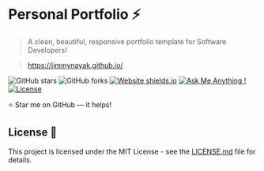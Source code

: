 # Personal Portfolio ⚡️

> A clean, beautiful, responsive portfolio template for Software Developers!

> https://jimmynayak.github.io/

![GitHub stars](https://img.shields.io/github/stars/JimmyNayak/jimmynayak.github.io)
![GitHub forks](https://img.shields.io/github/forks/JimmyNayak/jimmynayak.github.io)
[![Website shields.io](https://img.shields.io/badge/website-up-yellow)](http://jimmynayak.github.io/)
[![Ask Me Anything !](https://img.shields.io/badge/ask%20me-linkedin-1abc9c.svg)](http://www.linkedin.com/in/jaymin-nayak)
[![License](http://img.shields.io/:license-mit-blue.svg?style=flat-square)](http://badges.mit-license.org)

:star: Star me on GitHub — it helps!

## License 📄

This project is licensed under the MIT License - see the [LICENSE.md](./LICENSE) file for details.
